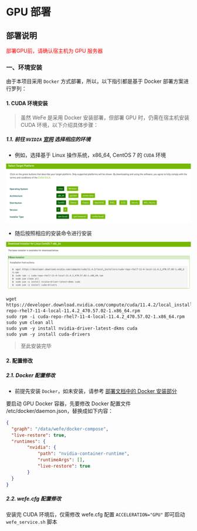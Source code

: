 # GPU 部署

## 部署说明
<font color="red">部署GPU前，请确认宿主机为 GPU 服务器</font>

### 一、环境安装
由于本项目采用 `Docker` 方式部署，所以，以下指引都是基于 Docker 部署方案进行罗列：

#### 1. CUDA 环境安装
> 虽然 WeFe 是采用 Docker 安装部署，但部署 GPU 时，仍需在宿主机安装 CUDA 环境，以下介绍具体步骤：

##### 1.1. 前往 `NVIDIA` [官网](https://developer.nvidia.com/cuda-downloads?target_os=Linux&target_arch=x86_64) 选择相应的环境
- 例如，选择基于 Linux 操作系统，x86_64, CentOS 7 的 `CUDA` 环境

<img src="../_media/hardware_acceleration/select_system.png" style="max-height:700px;" />

- 随后按照相应的安装命令进行安装

<img src="../_media/hardware_acceleration/install_shell.png" style="max-height:700px;" />

```shell
wget https://developer.download.nvidia.com/compute/cuda/11.4.2/local_installers/cuda-repo-rhel7-11-4-local-11.4.2_470.57.02-1.x86_64.rpm
sudo rpm -i cuda-repo-rhel7-11-4-local-11.4.2_470.57.02-1.x86_64.rpm
sudo yum clean all
sudo yum -y install nvidia-driver-latest-dkms cuda
sudo yum -y install cuda-drivers
```

> 至此安装完毕

#### 2. 配置修改

##### 2.1. Docker 配置修改
- 前提先安装 `Docker`，如未安装，请参考 [部署文档中的 Docker 安装部分](../install/install.md)

要启动 GPU Docker 容器，先要修改 Docker 配置文件 /etc/docker/daemon.json，替换成如下内容：
```json
{
  "graph": "/data/wefe/docker-compose",
  "live-restore": true,
  "runtimes": {
        "nvidia": {
            "path": "nvidia-container-runtime",
            "runtimeArgs": [],
            "live-restore": true
        }
  }
}
```

##### 2.2. wefe.cfg 配置修改
安装完 CUDA 环境后，仅需修改 wefe.cfg 配置 `ACCELERATION="GPU"` 即可启动 `wefe_service.sh` 脚本
